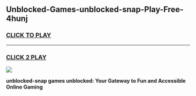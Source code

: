 
## Unblocked-Games-unblocked-snap-Play-Free-4hunj
<h3>
<a href="https://premium76.site?title=unblocked-snap&ref=19M">CLICK TO PLAY</a></h3>
<hr>

<h3>
<a href="https://premium76.site?title=unblocked-snap&ref=19M">CLICK 2 PLAY</a>
  
</h3>

<a href="https://premium76.site?title=unblocked-snap&ref=19M"><img src="https://clearcache.store/games.png"></a>


**unblocked-snap games unblocked: Your Gateway to Fun and Accessible Online Gaming**
